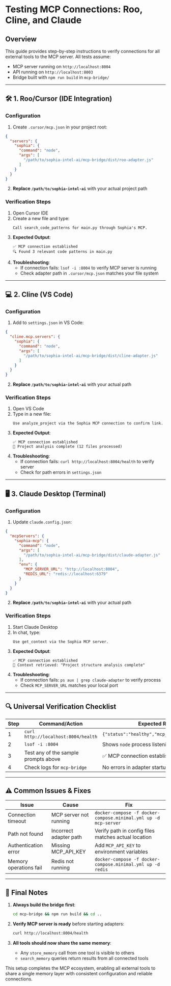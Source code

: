 # Testing MCP Connections: Roo, Cline, and Claude

## Overview
This guide provides step-by-step instructions to verify connections for all external tools to the MCP server. All tests assume:
- MCP server running on `http://localhost:8004`
- API running on `http://localhost:8003`
- Bridge built with `npm run build` in `mcp-bridge/`

---

## 🛠️ 1. Roo/Cursor (IDE Integration)

### Configuration
1. Create `.cursor/mcp.json` in your project root:
```json
{
  "servers": {
    "sophia": {
      "command": "node",
      "args": [
        "/path/to/sophia-intel-ai/mcp-bridge/dist/roo-adapter.js"
      ]
    }
  }
}
```

2. **Replace `/path/to/sophia-intel-ai`** with your actual project path

### Verification Steps
1. Open Cursor IDE
2. Create a new file and type:
   ```
   Call search_code_patterns for main.py through Sophia's MCP.
   ```
3. **Expected Output**:
   ```
   ✅ MCP connection established
   🔍 Found 3 relevant code patterns in main.py
   ```
4. **Troubleshooting**:
   - If connection fails: `lsof -i :8004` to verify MCP server is running
   - Check adapter path in `.cursor/mcp.json` matches your file system

---

## 💻 2. Cline (VS Code)

### Configuration
1. Add to `settings.json` in VS Code:
```json
{
  "cline.mcp.servers": {
    "sophia": {
      "command": "node",
      "args": [
        "/path/to/sophia-intel-ai/mcp-bridge/dist/cline-adapter.js"
      ]
    }
  }
}
```

2. **Replace `/path/to/sophia-intel-ai`** with your actual path

### Verification Steps
1. Open VS Code
2. Type in a new file:
   ```
   Use analyze_project via the Sophia MCP connection to confirm link.
   ```
3. **Expected Output**:
   ```
   ✅ MCP connection established
   📁 Project analysis complete (12 files processed)
   ```
4. **Troubleshooting**:
   - If connection fails: `curl http://localhost:8004/health` to verify server
   - Check for path errors in `settings.json`

---

## 🖥️ 3. Claude Desktop (Terminal)

### Configuration
1. Update `claude.config.json`:
```json
{
  "mcpServers": {
    "sophia-mcp": {
      "command": "node",
      "args": [
        "/path/to/sophia-intel-ai/mcp-bridge/dist/claude-adapter.js"
      ],
      "env": {
        "MCP_SERVER_URL": "http://localhost:8004",
        "REDIS_URL": "redis://localhost:6379"
      }
    }
  }
}
```

2. **Replace `/path/to/sophia-intel-ai`** with your actual path

### Verification Steps
1. Start Claude Desktop
2. In chat, type:
   ```
   Use get_context via the Sophia MCP server.
   ```
3. **Expected Output**:
   ```
   ✅ MCP connection established
   📌 Context retrieved: "Project structure analysis complete"
   ```
4. **Troubleshooting**:
   - If connection fails: `ps aux | grep claude-adapter` to verify process
   - Check `MCP_SERVER_URL` matches your local port

---

## 🔍 Universal Verification Checklist

| Step | Command/Action | Expected Result |
|------|----------------|----------------|
| 1 | `curl http://localhost:8004/health` | `{"status":"healthy","mcp_server":"running"}` |
| 2 | `lsof -i :8004` | Shows `node` process listening on port 8004 |
| 3 | Test any of the sample prompts above | ✅ MCP connection established |
| 4 | Check logs for `mcp-bridge` | No errors in adapter startup |

---

## ⚠️ Common Issues & Fixes

| Issue | Cause | Fix |
|-------|-------|-----|
| Connection timeout | MCP server not running | `docker-compose -f docker-compose.minimal.yml up -d mcp-server` |
| Path not found | Incorrect adapter path | Verify path in config files matches actual location |
| Authentication error | Missing MCP_API_KEY | Add `MCP_API_KEY` to environment variables |
| Memory operations fail | Redis not running | `docker-compose -f docker-compose.minimal.yml up -d redis` |

---

## 📌 Final Notes

1. **Always build the bridge first**:
   ```bash
   cd mcp-bridge && npm run build && cd ..
   ```

2. **Verify MCP server is ready** before starting adapters:
   ```bash
   curl http://localhost:8004/health
   ```

3. **All tools should now share the same memory**:
   - Any `store_memory` call from one tool is visible to others
   - `search_memory` queries return results from all connected tools

This setup completes the MCP ecosystem, enabling all external tools to share a single memory layer with consistent configuration and reliable connections.